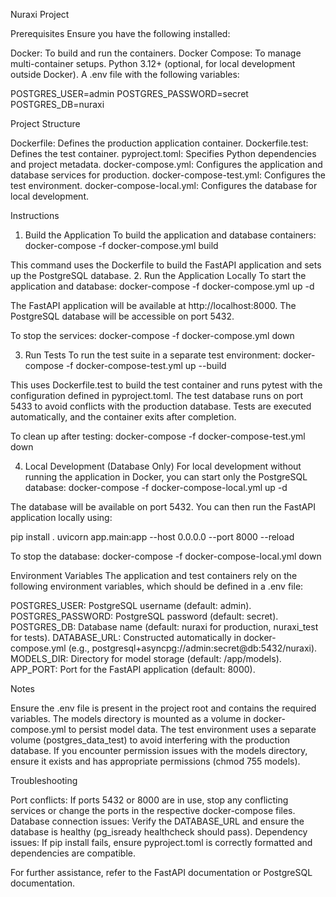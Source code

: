 Nuraxi Project

Prerequisites
Ensure you have the following installed:

Docker: To build and run the containers.
Docker Compose: To manage multi-container setups.
Python 3.12+ (optional, for local development outside Docker).
A .env file with the following variables:

POSTGRES_USER=admin
POSTGRES_PASSWORD=secret
POSTGRES_DB=nuraxi



Project Structure

Dockerfile: Defines the production application container.
Dockerfile.test: Defines the test container.
pyproject.toml: Specifies Python dependencies and project metadata.
docker-compose.yml: Configures the application and database services for production.
docker-compose-test.yml: Configures the test environment.
docker-compose-local.yml: Configures the database for local development.

Instructions
1. Build the Application
To build the application and database containers:
docker-compose -f docker-compose.yml build

This command uses the Dockerfile to build the FastAPI application and sets up the PostgreSQL database.
2. Run the Application Locally
To start the application and database:
docker-compose -f docker-compose.yml up -d


The FastAPI application will be available at http://localhost:8000.
The PostgreSQL database will be accessible on port 5432.

To stop the services:
docker-compose -f docker-compose.yml down

3. Run Tests
To run the test suite in a separate test environment:
docker-compose -f docker-compose-test.yml up --build


This uses Dockerfile.test to build the test container and runs pytest with the configuration defined in pyproject.toml.
The test database runs on port 5433 to avoid conflicts with the production database.
Tests are executed automatically, and the container exits after completion.

To clean up after testing:
docker-compose -f docker-compose-test.yml down

4. Local Development (Database Only)
For local development without running the application in Docker, you can start only the PostgreSQL database:
docker-compose -f docker-compose-local.yml up -d


The database will be available on port 5432.
You can then run the FastAPI application locally using:

pip install .
uvicorn app.main:app --host 0.0.0.0 --port 8000 --reload

To stop the database:
docker-compose -f docker-compose-local.yml down

Environment Variables
The application and test containers rely on the following environment variables, which should be defined in a .env file:

POSTGRES_USER: PostgreSQL username (default: admin).
POSTGRES_PASSWORD: PostgreSQL password (default: secret).
POSTGRES_DB: Database name (default: nuraxi for production, nuraxi_test for tests).
DATABASE_URL: Constructed automatically in docker-compose.yml (e.g., postgresql+asyncpg://admin:secret@db:5432/nuraxi).
MODELS_DIR: Directory for model storage (default: /app/models).
APP_PORT: Port for the FastAPI application (default: 8000).

Notes

Ensure the .env file is present in the project root and contains the required variables.
The models directory is mounted as a volume in docker-compose.yml to persist model data.
The test environment uses a separate volume (postgres_data_test) to avoid interfering with the production database.
If you encounter permission issues with the models directory, ensure it exists and has appropriate permissions (chmod 755 models).

Troubleshooting

Port conflicts: If ports 5432 or 8000 are in use, stop any conflicting services or change the ports in the respective docker-compose files.
Database connection issues: Verify the DATABASE_URL and ensure the database is healthy (pg_isready healthcheck should pass).
Dependency issues: If pip install fails, ensure pyproject.toml is correctly formatted and dependencies are compatible.

For further assistance, refer to the FastAPI documentation or PostgreSQL documentation.
